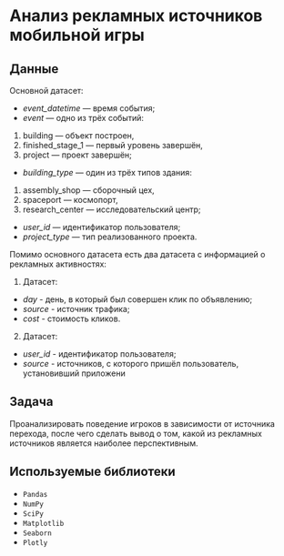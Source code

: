 # Анализ рекламных источников мобильной игры

## Данные

Основной датасет:
- _event_datetime_ — время события;
- _event_ — одно из трёх событий:
1. building — объект построен,
2. finished_stage_1 — первый уровень завершён,
3. project — проект завершён;

- _building_type_ — один из трёх типов здания:
1. assembly_shop — сборочный цех,
2. spaceport — космопорт,
3. research_center — исследовательский центр;

- _user_id_ — идентификатор пользователя;
- _project_type_ — тип реализованного проекта.

Помимо основного датасета есть два датасета с информацией о рекламных активностях:

1. Датасет:
- _day_ - день, в который был совершен клик по объявлению;
- _source_ - источник трафика;
- _cost_ - стоимость кликов.

2. Датасет:
- _user_id_ - идентификатор пользователя;
- _source_ - источников, с которого пришёл пользователь, установивший приложени

## Задача

Проанализировать поведение игроков в зависимости от источника перехода, после чего сделать вывод о том, какой из рекламных источников является наиболее перспективным.

## Используемые библиотеки

- `Pandas`
- `NumPy`
- `SciPy`
- `Matplotlib`
- `Seaborn`
- `Plotly`
